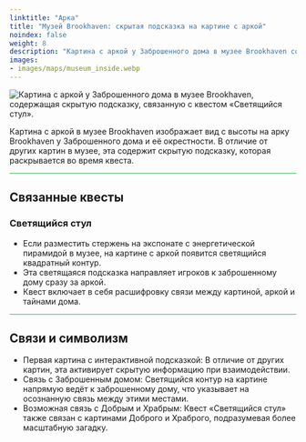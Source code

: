 ```yaml
---
linktitle: "Арка"
title: "Музей Brookhaven: скрытая подсказка на картине с аркой"
noindex: false
weight: 8
description: "Картина с аркой у Заброшенного дома в музее Brookhaven содержит скрытую подсказку, связанную с квестом «Светящийся стул» и более глубокими тайнами города."
images: 
- images/maps/museum_inside.webp
---
```


![Картина с аркой у Заброшенного дома в музее Brookhaven, содержащая скрытую подсказку, связанную с квестом «Светящийся стул».](/images/bh/museum_arch_clue.webp?height=200px)

Картина с аркой в музее Brookhaven изображает вид с высоты на арку Brookhaven у Заброшенного дома и её окрестности. В отличие от других картин в музее, эта содержит скрытую подсказку, которая раскрывается во время квеста.

<hr style="background-color: #28b44c" size=8>

## Связанные квесты
### Светящийся стул
- Если разместить стержень на экспонате с энергетической пирамидой в музее, на картине с аркой появится светящийся квадратный контур.
- Эта светящаяся подсказка направляет игроков к заброшенному дому сразу за аркой.
- Квест включает в себя расшифровку связи между картиной, аркой и тайнами дома.

<hr style="background-color: #28b44c" size=8>

## Связи и символизм
- Первая картина с интерактивной подсказкой: В отличие от других картин, эта активирует скрытую информацию при взаимодействии.
- Связь с Заброшенным домом: Светящийся контур на картине напрямую ведёт к заброшенному дому, что указывает на осознанную связь между этими местами.
- Возможная связь с Добрым и Храбрым: Квест «Светящийся стул» также связан с картинами Доброго и Храброго, подразумевая более масштабную загадку.
